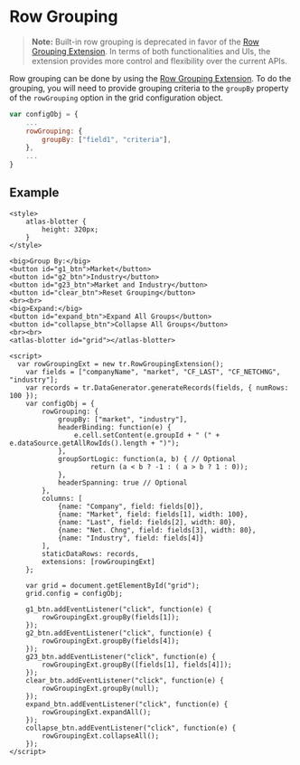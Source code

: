 # Row Grouping

> **Note:** Built-in row grouping is deprecated in favor of the [Row Grouping Extension](../extensions/README.md). In terms of both functionalities and UIs, the extension provides more control and flexibility over the current APIs.

Row grouping can be done by using the [Row Grouping Extension](../extensions/tr-grid-row-grouping.md).  To do the grouping, you will need to provide grouping criteria to the `groupBy` property of the `rowGrouping` option in the grid configuration object.

```js
var configObj = {
	...
	rowGrouping: {
		groupBy: ["field1", "criteria"],
	},
	...
}
```

## Example

```live
<style>
	atlas-blotter {
		height: 320px;
	}
</style>

<big>Group By:</big>
<button id="g1_btn">Market</button>
<button id="g2_btn">Industry</button>
<button id="g23_btn">Market and Industry</button>
<button id="clear_btn">Reset Grouping</button>
<br><br>
<big>Expand:</big>
<button id="expand_btn">Expand All Groups</button>
<button id="collapse_btn">Collapse All Groups</button>
<br><br>
<atlas-blotter id="grid"></atlas-blotter>

<script>
  var rowGroupingExt = new tr.RowGroupingExtension();
	var fields = ["companyName", "market", "CF_LAST", "CF_NETCHNG", "industry"];
	var records = tr.DataGenerator.generateRecords(fields, { numRows: 100 });
	var configObj = {
		rowGrouping: {
			groupBy: ["market", "industry"],
			headerBinding: function(e) {
				e.cell.setContent(e.groupId + " (" + e.dataSource.getAllRowIds().length + ")");
			},
			groupSortLogic: function(a, b) { // Optional
					return (a < b ? -1 : ( a > b ? 1 : 0));
			},
			headerSpanning: true // Optional
		},
		columns: [
			{name: "Company", field: fields[0]},
			{name: "Market", field: fields[1], width: 100},
			{name: "Last", field: fields[2], width: 80},
			{name: "Net. Chng", field: fields[3], width: 80},
			{name: "Industry", field: fields[4]}
		],
		staticDataRows: records,
		extensions: [rowGroupingExt]
	};

	var grid = document.getElementById("grid");
	grid.config = configObj;

	g1_btn.addEventListener("click", function(e) {
		rowGroupingExt.groupBy(fields[1]);
	});
	g2_btn.addEventListener("click", function(e) {
		rowGroupingExt.groupBy(fields[4]);
	});
	g23_btn.addEventListener("click", function(e) {
		rowGroupingExt.groupBy([fields[1], fields[4]]);
	});
	clear_btn.addEventListener("click", function(e) {
		rowGroupingExt.groupBy(null);
	});
	expand_btn.addEventListener("click", function(e) {
		rowGroupingExt.expandAll();
	});
	collapse_btn.addEventListener("click", function(e) {
		rowGroupingExt.collapseAll();
	});
</script>
```